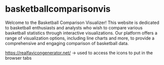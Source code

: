 # basketballcomparisonvis
Welcome to the Basketball Comparison Visualizer! This website is dedicated to basketball enthusiasts and analysts who wish to compare various basketball statistics through interactive visualizations. Our platform offers a range of visualization options, including line charts and more, to provide a comprehensive and engaging comparison of basketball data.

https://realfavicongenerator.net/ -> used to access the icons to put in the browser tabs